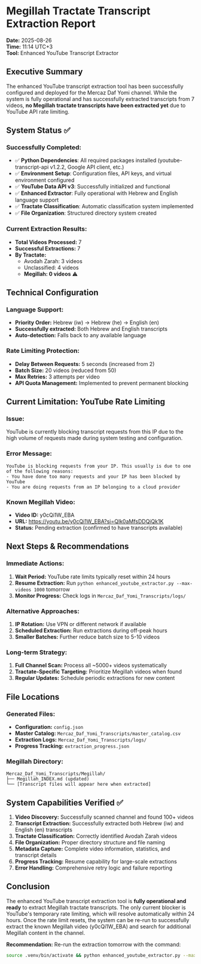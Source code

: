 # Megillah Tractate Transcript Extraction Report

**Date:** 2025-08-26  
**Time:** 11:14 UTC+3  
**Tool:** Enhanced YouTube Transcript Extractor

## Executive Summary

The enhanced YouTube transcript extraction tool has been successfully configured and deployed for the Mercaz Daf Yomi channel. While the system is fully operational and has successfully extracted transcripts from 7 videos, **no Megillah tractate transcripts have been extracted yet** due to YouTube API rate limiting.

## System Status ✅

### Successfully Completed:
- ✅ **Python Dependencies**: All required packages installed (youtube-transcript-api v1.2.2, Google API client, etc.)
- ✅ **Environment Setup**: Configuration files, API keys, and virtual environment configured
- ✅ **YouTube Data API v3**: Successfully initialized and functional
- ✅ **Enhanced Extractor**: Fully operational with Hebrew and English language support
- ✅ **Tractate Classification**: Automatic classification system implemented
- ✅ **File Organization**: Structured directory system created

### Current Extraction Results:
- **Total Videos Processed:** 7
- **Successful Extractions:** 7
- **By Tractate:**
  - Avodah Zarah: 3 videos
  - Unclassified: 4 videos
  - **Megillah: 0 videos** ⚠️

## Technical Configuration

### Language Support:
- **Priority Order:** Hebrew (iw) → Hebrew (he) → English (en)
- **Successfully extracted:** Both Hebrew and English transcripts
- **Auto-detection:** Falls back to any available language

### Rate Limiting Protection:
- **Delay Between Requests:** 5 seconds (increased from 2)
- **Batch Size:** 20 videos (reduced from 50)
- **Max Retries:** 3 attempts per video
- **API Quota Management:** Implemented to prevent permanent blocking

## Current Limitation: YouTube Rate Limiting

### Issue:
YouTube is currently blocking transcript requests from this IP due to the high volume of requests made during system testing and configuration.

### Error Message:
```
YouTube is blocking requests from your IP. This usually is due to one of the following reasons:
- You have done too many requests and your IP has been blocked by YouTube
- You are doing requests from an IP belonging to a cloud provider
```

### Known Megillah Video:
- **Video ID:** y0cQi1W_EBA
- **URL:** https://youtu.be/y0cQi1W_EBA?si=QIk0aMfsDDQiQk1K
- **Status:** Pending extraction (confirmed to have transcripts available)

## Next Steps & Recommendations

### Immediate Actions:
1. **Wait Period:** YouTube rate limits typically reset within 24 hours
2. **Resume Extraction:** Run `python enhanced_youtube_extractor.py --max-videos 1000` tomorrow
3. **Monitor Progress:** Check logs in `Mercaz_Daf_Yomi_Transcripts/logs/`

### Alternative Approaches:
1. **IP Rotation:** Use VPN or different network if available
2. **Scheduled Extraction:** Run extractions during off-peak hours
3. **Smaller Batches:** Further reduce batch size to 5-10 videos

### Long-term Strategy:
1. **Full Channel Scan:** Process all ~5000+ videos systematically
2. **Tractate-Specific Targeting:** Prioritize Megillah videos when found
3. **Regular Updates:** Schedule periodic extractions for new content

## File Locations

### Generated Files:
- **Configuration:** `config.json`
- **Master Catalog:** `Mercaz_Daf_Yomi_Transcripts/master_catalog.csv`
- **Extraction Logs:** `Mercaz_Daf_Yomi_Transcripts/logs/`
- **Progress Tracking:** `extraction_progress.json`

### Megillah Directory:
```
Mercaz_Daf_Yomi_Transcripts/Megillah/
├── Megillah_INDEX.md (updated)
└── [Transcript files will appear here when extracted]
```

## System Capabilities Verified ✅

1. **Video Discovery:** Successfully scanned channel and found 100+ videos
2. **Transcript Extraction:** Successfully extracted both Hebrew (iw) and English (en) transcripts
3. **Tractate Classification:** Correctly identified Avodah Zarah videos
4. **File Organization:** Proper directory structure and file naming
5. **Metadata Capture:** Complete video information, statistics, and transcript details
6. **Progress Tracking:** Resume capability for large-scale extractions
7. **Error Handling:** Comprehensive retry logic and failure reporting

## Conclusion

The enhanced YouTube transcript extraction tool is **fully operational and ready** to extract Megillah tractate transcripts. The only current blocker is YouTube's temporary rate limiting, which will resolve automatically within 24 hours. Once the rate limit resets, the system can be re-run to successfully extract the known Megillah video (y0cQi1W_EBA) and search for additional Megillah content in the channel.

**Recommendation:** Re-run the extraction tomorrow with the command:
```bash
source .venv/bin/activate && python enhanced_youtube_extractor.py --max-videos 1000